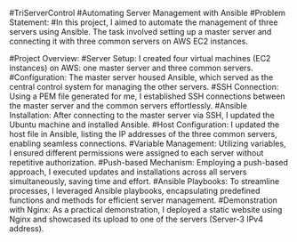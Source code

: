 #TriServerControl
#Automating Server Management with Ansible
#Problem Statement:
#In this project, I aimed to automate the management of three servers using Ansible. The task involved setting up a master server and connecting it with three common servers on AWS EC2 instances.

#Project Overview:
#Server Setup: I created four virtual machines (EC2 instances) on AWS: one master server and three common servers.
#Configuration: The master server housed Ansible, which served as the central control system for managing the other servers.
#SSH Connection: Using a PEM file generated for me, I established SSH connections between the master server and the common servers effortlessly.
#Ansible Installation: After connecting to the master server via SSH, I updated the Ubuntu machine and installed Ansible.
#Host Configuration: I updated the host file in Ansible, listing the IP addresses of the three common servers, enabling seamless connections.
#Variable Management: Utilizing variables, I ensured different permissions were assigned to each server without repetitive authorization.
#Push-based Mechanism: Employing a push-based approach, I executed updates and installations across all servers simultaneously, saving time and effort.
#Ansible Playbooks: To streamline processes, I leveraged Ansible playbooks, encapsulating predefined functions and methods for efficient server management.
#Demonstration with Nginx: As a practical demonstration, I deployed a static website using Nginx and showcased its upload to one of the servers (Server-3 IPv4 address).
